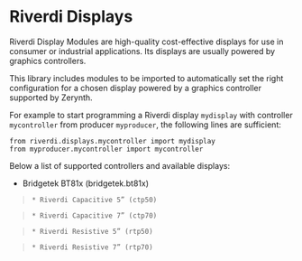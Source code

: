 <!-- _lib.riverdi.displays -->
# Riverdi Displays

Riverdi Display Modules are high-quality cost-effective displays for use in consumer or industrial applications.
Its displays are usually powered by graphics controllers.

This library includes modules to be imported to automatically set the right configuration for a chosen display powered by a graphics controller supported by Zerynth.

For example to start programming a Riverdi display `mydisplay` with controller `mycontroller` from producer `myproducer`, the following lines are sufficient:

```
from riverdi.displays.mycontroller import mydisplay
from myproducer.mycontroller import mycontroller
```

Below a list of supported controllers and available displays:


* Bridgetek BT81x (bridgetek.bt81x)

> 
>     * Riverdi Capacitive 5” (ctp50)


>     * Riverdi Capacitive 7” (ctp70)


>     * Riverdi Resistive 5” (rtp50)


>     * Riverdi Resistive 7” (rtp70)
